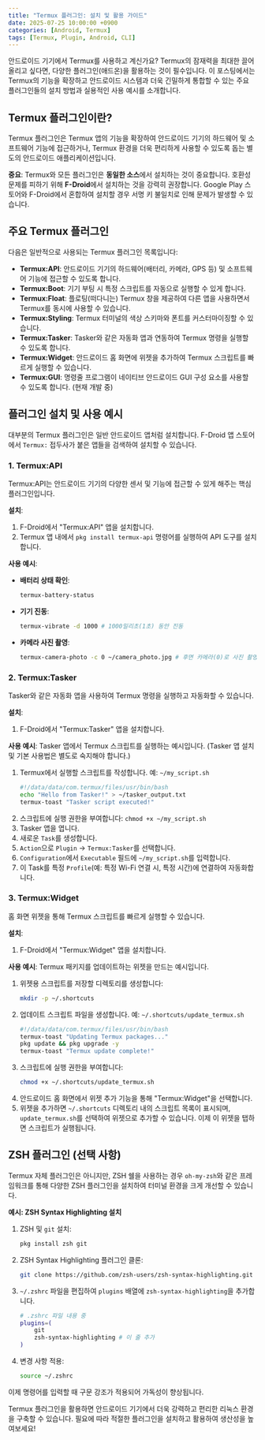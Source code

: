 ```yaml
---
title: "Termux 플러그인: 설치 및 활용 가이드"
date: 2025-07-25 10:00:00 +0900
categories: [Android, Termux]
tags: [Termux, Plugin, Android, CLI]
---
```


안드로이드 기기에서 Termux를 사용하고 계신가요? Termux의 잠재력을 최대한 끌어올리고 싶다면, 다양한 플러그인(애드온)을 활용하는 것이 필수입니다. 이 포스팅에서는 Termux의 기능을 확장하고 안드로이드 시스템과 더욱 긴밀하게 통합할 수 있는 주요 플러그인들의 설치 방법과 실용적인 사용 예시를 소개합니다.

## Termux 플러그인이란?

Termux 플러그인은 Termux 앱의 기능을 확장하여 안드로이드 기기의 하드웨어 및 소프트웨어 기능에 접근하거나, Termux 환경을 더욱 편리하게 사용할 수 있도록 돕는 별도의 안드로이드 애플리케이션입니다.

**중요**: Termux와 모든 플러그인은 **동일한 소스**에서 설치하는 것이 중요합니다. 호환성 문제를 피하기 위해 **F-Droid**에서 설치하는 것을 강력히 권장합니다. Google Play 스토어와 F-Droid에서 혼합하여 설치할 경우 서명 키 불일치로 인해 문제가 발생할 수 있습니다.

## 주요 Termux 플러그인

다음은 일반적으로 사용되는 Termux 플러그인 목록입니다:

*   **Termux:API**: 안드로이드 기기의 하드웨어(배터리, 카메라, GPS 등) 및 소프트웨어 기능에 접근할 수 있도록 합니다.
*   **Termux:Boot**: 기기 부팅 시 특정 스크립트를 자동으로 실행할 수 있게 합니다.
*   **Termux:Float**: 플로팅(떠다니는) Termux 창을 제공하여 다른 앱을 사용하면서 Termux를 동시에 사용할 수 있습니다.
*   **Termux:Styling**: Termux 터미널의 색상 스키마와 폰트를 커스터마이징할 수 있습니다.
*   **Termux:Tasker**: Tasker와 같은 자동화 앱과 연동하여 Termux 명령을 실행할 수 있도록 합니다.
*   **Termux:Widget**: 안드로이드 홈 화면에 위젯을 추가하여 Termux 스크립트를 빠르게 실행할 수 있습니다.
*   **Termux:GUI**: 명령줄 프로그램이 네이티브 안드로이드 GUI 구성 요소를 사용할 수 있도록 합니다. (현재 개발 중)

## 플러그인 설치 및 사용 예시

대부분의 Termux 플러그인은 일반 안드로이드 앱처럼 설치합니다. F-Droid 앱 스토어에서 `Termux:` 접두사가 붙은 앱들을 검색하여 설치할 수 있습니다.

### 1. Termux:API

Termux:API는 안드로이드 기기의 다양한 센서 및 기능에 접근할 수 있게 해주는 핵심 플러그인입니다.

**설치**:
1.  F-Droid에서 "Termux:API" 앱을 설치합니다.
2.  Termux 앱 내에서 `pkg install termux-api` 명령어를 실행하여 API 도구를 설치합니다.

**사용 예시**:
*   **배터리 상태 확인**:
    ```bash
    termux-battery-status
    ```
*   **기기 진동**:
    ```bash
    termux-vibrate -d 1000 # 1000밀리초(1초) 동안 진동
    ```
*   **카메라 사진 촬영**:
    ```bash
    termux-camera-photo -c 0 ~/camera_photo.jpg # 후면 카메라(0)로 사진 촬영
    ```

### 2. Termux:Tasker

Tasker와 같은 자동화 앱을 사용하여 Termux 명령을 실행하고 자동화할 수 있습니다.

**설치**:
1.  F-Droid에서 "Termux:Tasker" 앱을 설치합니다.

**사용 예시**:
Tasker 앱에서 Termux 스크립트를 실행하는 예시입니다. (Tasker 앱 설치 및 기본 사용법은 별도로 숙지해야 합니다.)

1.  Termux에서 실행할 스크립트를 작성합니다. 예: `~/my_script.sh`
    ```bash
    #!/data/data/com.termux/files/usr/bin/bash
    echo "Hello from Tasker!" > ~/tasker_output.txt
    termux-toast "Tasker script executed!"
    ```
2.  스크립트에 실행 권한을 부여합니다: `chmod +x ~/my_script.sh`
3.  Tasker 앱을 엽니다.
4.  새로운 `Task`를 생성합니다.
5.  `Action`으로 `Plugin` -> `Termux:Tasker`를 선택합니다.
6.  `Configuration`에서 `Executable` 필드에 `~/my_script.sh`를 입력합니다.
7.  이 Task를 특정 `Profile`(예: 특정 Wi-Fi 연결 시, 특정 시간)에 연결하여 자동화합니다.

### 3. Termux:Widget

홈 화면 위젯을 통해 Termux 스크립트를 빠르게 실행할 수 있습니다.

**설치**:
1.  F-Droid에서 "Termux:Widget" 앱을 설치합니다.

**사용 예시**:
Termux 패키지를 업데이트하는 위젯을 만드는 예시입니다.

1.  위젯용 스크립트를 저장할 디렉토리를 생성합니다:
    ```bash
    mkdir -p ~/.shortcuts
    ```
2.  업데이트 스크립트 파일을 생성합니다. 예: `~/.shortcuts/update_termux.sh`
    ```bash
    #!/data/data/com.termux/files/usr/bin/bash
    termux-toast "Updating Termux packages..."
    pkg update && pkg upgrade -y
    termux-toast "Termux update complete!"
    ```
3.  스크립트에 실행 권한을 부여합니다:
    ```bash
    chmod +x ~/.shortcuts/update_termux.sh
    ```
4.  안드로이드 홈 화면에서 위젯 추가 기능을 통해 "Termux:Widget"을 선택합니다.
5.  위젯을 추가하면 `~/.shortcuts` 디렉토리 내의 스크립트 목록이 표시되며, `update_termux.sh`를 선택하여 위젯으로 추가할 수 있습니다. 이제 이 위젯을 탭하면 스크립트가 실행됩니다.

## ZSH 플러그인 (선택 사항)

Termux 자체 플러그인은 아니지만, ZSH 쉘을 사용하는 경우 `oh-my-zsh`와 같은 프레임워크를 통해 다양한 ZSH 플러그인을 설치하여 터미널 환경을 크게 개선할 수 있습니다.

**예시: ZSH Syntax Highlighting 설치**

1.  ZSH 및 `git` 설치:
    ```bash
    pkg install zsh git
    ```
2.  ZSH Syntax Highlighting 플러그인 클론:
    ```bash
    git clone https://github.com/zsh-users/zsh-syntax-highlighting.git ${ZSH_CUSTOM:-~/.oh-my-zsh/custom}/plugins/zsh-syntax-highlighting
    ```
3.  `~/.zshrc` 파일을 편집하여 `plugins` 배열에 `zsh-syntax-highlighting`을 추가합니다.
    ```bash
    # .zshrc 파일 내용 중
    plugins=(
        git
        zsh-syntax-highlighting # 이 줄 추가
    )
    ```
4.  변경 사항 적용:
    ```bash
    source ~/.zshrc
    ```

이제 명령어를 입력할 때 구문 강조가 적용되어 가독성이 향상됩니다.

Termux 플러그인을 활용하면 안드로이드 기기에서 더욱 강력하고 편리한 리눅스 환경을 구축할 수 있습니다. 필요에 따라 적절한 플러그인을 설치하고 활용하여 생산성을 높여보세요!
